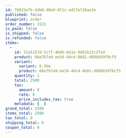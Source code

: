 ```yaml
---
id: 78933e7b-4db0-40e9-8f1c-ed17ef28ae2e
published: false
blueprint: order
order_number: 1521
is_paid: false
is_shipped: false
is_refunded: false
items:
  -
    id: 31a5157d-5c7f-464b-bb1e-9d61b22c27ed
    product: 66e767a9-ee34-4dc4-8681-d09bb59f0cf5
    variant:
      variant: 6.5km
      product: 66e767a9-ee34-4dc4-8681-d09bb59f0cf5
    quantity: 1
    total: 2500
    tax:
      amount: 0
      rate: 0
      price_includes_tax: true
    metadata: {  }
grand_total: 2500
items_total: 2500
tax_total: 0
shipping_total: 0
coupon_total: 0
---
```

